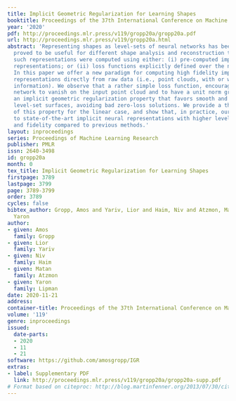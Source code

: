 ```yaml
---
title: Implicit Geometric Regularization for Learning Shapes
booktitle: Proceedings of the 37th International Conference on Machine Learning
year: '2020'
pdf: http://proceedings.mlr.press/v119/gropp20a/gropp20a.pdf
url: http://proceedings.mlr.press/v119/gropp20a.html
abstract: 'Representing shapes as level-sets of neural networks has been recently
  proved to be useful for different shape analysis and reconstruction tasks. So far,
  such representations were computed using either: (i) pre-computed implicit shape
  representations; or (ii) loss functions explicitly defined over the neural level-sets.
  In this paper we offer a new paradigm for computing high fidelity implicit neural
  representations directly from raw data (i.e., point clouds, with or without normal
  information). We observe that a rather simple loss function, encouraging the neural
  network to vanish on the input point cloud and to have a unit norm gradient, possesses
  an implicit geometric regularization property that favors smooth and natural zero
  level-set surfaces, avoiding bad zero-loss solutions. We provide a theoretical analysis
  of this property for the linear case, and show that, in practice, our method leads
  to state-of-the-art implicit neural representations with higher level-of-details
  and fidelity compared to previous methods.'
layout: inproceedings
series: Proceedings of Machine Learning Research
publisher: PMLR
issn: 2640-3498
id: gropp20a
month: 0
tex_title: Implicit Geometric Regularization for Learning Shapes
firstpage: 3789
lastpage: 3799
page: 3789-3799
order: 3789
cycles: false
bibtex_author: Gropp, Amos and Yariv, Lior and Haim, Niv and Atzmon, Matan and Lipman,
  Yaron
author:
- given: Amos
  family: Gropp
- given: Lior
  family: Yariv
- given: Niv
  family: Haim
- given: Matan
  family: Atzmon
- given: Yaron
  family: Lipman
date: 2020-11-21
address: 
container-title: Proceedings of the 37th International Conference on Machine Learning
volume: '119'
genre: inproceedings
issued:
  date-parts:
  - 2020
  - 11
  - 21
software: https://github.com/amosgropp/IGR
extras:
- label: Supplementary PDF
  link: http://proceedings.mlr.press/v119/gropp20a/gropp20a-supp.pdf
# Format based on citeproc: http://blog.martinfenner.org/2013/07/30/citeproc-yaml-for-bibliographies/
---
```

